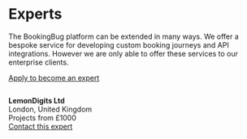 # Experts
The BookingBug platform can be extended in many ways. We offer a bespoke service for developing custom booking journeys and API integrations. However we are only able to offer these services to our enterprise clients.

<a href="experts/apply-to-become-an-expert">Apply to become an expert</a>

<div class="card">
	<div>
		<img src="https://pbs.twimg.com/profile_images/590943991954178048/SVkmJ3TY.png" alt="">
		<p><b>LemonDigits Ltd</b><br>
		London, United Kingdom<br>Projects from £1000 <br>
		<a href="https://lemondigits.com">Contact this expert<i class="fa fa-angle-right"></i></a></p>
	</div>
</div>